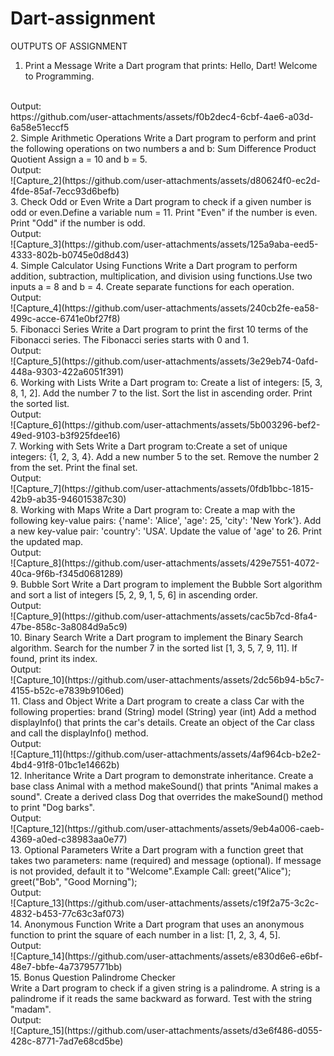 # Dart-assignment
OUTPUTS OF ASSIGNMENT
<br>
1. Print a Message Write a Dart program that prints: Hello, Dart! Welcome to Programming.
<br>
Output:
<br>
https://github.com/user-attachments/assets/f0b2dec4-6cbf-4ae6-a03d-6a58e51eccf5
<br>
2. Simple Arithmetic Operations Write a Dart program to perform and print the following operations on two numbers a and b: Sum Difference Product Quotient Assign a = 10 and b = 5.
<br>
Output:
<br>
![Capture_2](https://github.com/user-attachments/assets/d80624f0-ec2d-4fde-85af-7ecc93d6befb)
<br>
3. Check Odd or Even 
Write a Dart program to check if a given number is odd or even.Define a variable num = 11. Print "Even" if the number is even. Print "Odd" if the number is odd.
<br>
Output:
<br>
![Capture_3](https://github.com/user-attachments/assets/125a9aba-eed5-4333-802b-b0745e0d8d43)
<br>
4. Simple Calculator Using Functions Write a Dart program to perform addition, subtraction, multiplication, and division using functions.Use two inputs a = 8 and b = 4. Create separate functions for each operation.
<br>
Output:
<br>
![Capture_4](https://github.com/user-attachments/assets/240cb2fe-ea58-499c-acce-6741e0bf27f8)
<br>
5. Fibonacci Series Write a Dart program to print the first 10 terms of the Fibonacci series. The Fibonacci series starts with 0 and 1.
<br>
Output:
<br>
![Capture_5](https://github.com/user-attachments/assets/3e29eb74-0afd-448a-9303-422a6051f391)
<br>
6. Working with Lists Write a Dart program to: Create a list of integers: [5, 3, 8, 1, 2]. Add the number 7 to the list. Sort the list in ascending order. Print the sorted list.
<br>
Output:
<br>
![Capture_6](https://github.com/user-attachments/assets/5b003296-bef2-49ed-9103-b3f925fdee16)
<br>
7. Working with Sets Write a Dart program to:Create a set of unique integers: {1, 2, 3, 4}. Add a new number 5 to the set. Remove the number 2 from the set. Print the final set.
<br>
Output:
<br>
![Capture_7](https://github.com/user-attachments/assets/0fdb1bbc-1815-42b9-ab35-946015387c30)
<br>
8. Working with Maps Write a Dart program to: Create a map with the following key-value pairs: {'name': 'Alice', 'age': 25, 'city': 'New York'}. Add a new key-value pair: 'country': 'USA'. Update the value of 'age' to 26. Print the updated map.
<br>
Output:
<br>
![Capture_8](https://github.com/user-attachments/assets/429e7551-4072-40ca-9f6b-f345d0681289)
<br>
9. Bubble Sort Write a Dart program to implement the Bubble Sort algorithm and sort a list of integers [5, 2, 9, 1, 5, 6] in ascending order.
<br>
Output:
<br>
![Capture_9](https://github.com/user-attachments/assets/cac5b7cd-8fa4-47be-858c-3a8084d9a5c9)
<br>
10. Binary Search Write a Dart program to implement the Binary Search algorithm. Search for the number 7 in the sorted list [1, 3, 5, 7, 9, 11]. If found, print its index.
<br>
Output:
<br>
![Capture_10](https://github.com/user-attachments/assets/2dc56b94-b5c7-4155-b52c-e7839b9106ed)
<br>
11. Class and Object Write a Dart program to create a class Car with the following properties: brand (String) model (String) year (int) Add a method displayInfo() that prints the car's details. Create an object of the Car class and call the displayInfo() method.
<br>
Output:
<br>
![Capture_11](https://github.com/user-attachments/assets/4af964cb-b2e2-4bd4-91f8-01bc1e14662b)
<br>
12. Inheritance Write a Dart program to demonstrate inheritance. Create a base class Animal with a method makeSound() that prints "Animal makes a sound". Create a derived class Dog that overrides the makeSound() method to print "Dog barks". 
<br>
Output:
<br>
![Capture_12](https://github.com/user-attachments/assets/9eb4a006-caeb-4369-a0ed-c38983aa0e77)
<br>
13. Optional Parameters Write a Dart program with a function greet that takes two parameters: name (required) and message (optional). If message is not provided, default it to "Welcome".Example Call: greet("Alice"); greet("Bob", "Good Morning"); 
<br>
Output:
<br>
![Capture_13](https://github.com/user-attachments/assets/c19f2a75-3c2c-4832-b453-77c63c3af073)
<br>
14. Anonymous Function Write a Dart program that uses an anonymous function to print the square of each number in a list: [1, 2, 3, 4, 5]. 
<br>
Output:
<br>
![Capture_14](https://github.com/user-attachments/assets/e830d6e6-e6bf-48e7-bbfe-4a73795771bb)
<br>
15. Bonus Question Palindrome Checker 
<br>
Write a Dart program to check if a given string is a palindrome. A string is a palindrome if it reads the same backward as forward. Test with the string "madam".
<br>
Output:
<br>
![Capture_15](https://github.com/user-attachments/assets/d3e6f486-d055-428c-8771-7ad7e68cd5be)

